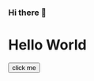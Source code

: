 ### Hi there 👋

<h1> Hello World </h1>
<button>click me </button>
<script>
  function greet(){
  window.alert("hello world")
  }
</script>

<!--
**MarkOhnsman/MarkOhnsman** is a ✨ _special_ ✨ repository because its `README.md` (this file) appears on your GitHub profile.

Here are some ideas to get you started:

- 🔭 I’m currently working on ...
- 🌱 I’m currently learning ...
- 👯 I’m looking to collaborate on ...
- 🤔 I’m looking for help with ...
- 💬 Ask me about ...
- 📫 How to reach me: ...
- 😄 Pronouns: ...
- ⚡ Fun fact: ...
-->
